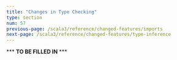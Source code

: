 ```yaml
---
title: "Changes in Type Checking"
type: section
num: 57
previous-page: /scala3/reference/changed-features/imports
next-page: /scala3/reference/changed-features/type-inference
---
```


*** **TO BE FILLED IN** ***
